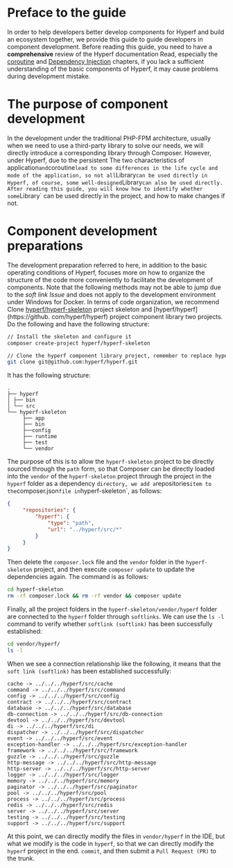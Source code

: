 # Preface to the guide

In order to help developers better develop components for Hyperf and build an ecosystem together, we provide this guide to guide developers in component development. Before reading this guide, you need to have a **comprehensive** review of the Hyperf documentation Read, especially the [coroutine](en/coroutine.md) and [Dependency Injection](en/di.md) chapters, if you lack a sufficient understanding of the basic components of Hyperf, it may cause problems during development mistake.

# The purpose of component development

In the development under the traditional PHP-FPM architecture, usually when we need to use a third-party library to solve our needs, we will directly introduce a corresponding library through Composer. However, under Hyperf, due to the persistent The two characteristics of application` and `coroutine` lead to some differences in the life cycle and mode of the application, so not all `Library` can be used directly in Hyperf, of course, some well-designed `Library` can also be used directly. After reading this guide, you will know how to identify whether some `Library` can be used directly in the project, and how to make changes if not.

# Component development preparations

The development preparation referred to here, in addition to the basic operating conditions of Hyperf, focuses more on how to organize the structure of the code more conveniently to facilitate the development of components. Note that the following methods may not be able to jump due to the *soft link Issue* and does not apply to the development environment under Windows for Docker.
In terms of code organization, we recommend Clone [hyperf/hyperf-skeleton](https://github.com/hyperf/hyperf-skeleton) project skeleton and [hyperf/hyperf](https://github. com/hyperf/hyperf) project component library two projects. Do the following and have the following structure:

```bash
// Install the skeleton and configure it
composer create-project hyperf/hyperf-skeleton

// Clone the hyperf component library project, remember to replace hyperf with your Github ID, that is, clone the project you forked
git clone git@github.com:hyperf/hyperf.git
```

It has the following structure:

```
.
├── hyperf
│ ├── bin
│ └── src
└── hyperf-skeleton
     ├── app
     ├── bin
     ├──config
     ├── runtime
     ├── test
     └── vendor
```

The purpose of this is to allow the `hyperf-skeleton` project to be directly sourced through the `path` form, so that Composer can be directly loaded into the `vendor` of the `hyperf-skeleton` project through the project in the `hyperf` folder as a dependency ` directory, we add a `repositories` item to the `composer.json` file in `hyperf-skeleton`, as follows:

```json
{
     "repositories": {
         "hyperf": {
             "type": "path",
             "url": "../hyperf/src/*"
         }
     }
}
```
Then delete the `composer.lock` file and the `vendor` folder in the `hyperf-skeleton` project, and then execute `composer update` to update the dependencies again. The command is as follows:

```bash
cd hyperf-skeleton
rm -rf composer.lock && rm -rf vendor && composer update
```

Finally, all the project folders in the `hyperf-skeleton/vendor/hyperf` folder are connected to the `hyperf` folder through `softlinks`. We can use the `ls -l` command to verify whether `softlink (softlink)` has been successfully established:

```bash
cd vendor/hyperf/
ls -l
```

When we see a connection relationship like the following, it means that the `soft link (softlink)` has been established successfully:

```
cache -> ../../../hyperf/src/cache
command -> ../../../hyperf/src/command
config -> ../../../hyperf/src/config
contract -> ../../../hyperf/src/contract
database -> ../../../hyperf/src/database
db-connection -> ../../../hyperf/src/db-connection
devtool -> ../../../hyperf/src/devtool
di -> ../../../hyperf/src/di
dispatcher -> ../../../hyperf/src/dispatcher
event -> ../../../hyperf/src/event
exception-handler -> ../../../hyperf/src/exception-handler
framework -> ../../../hyperf/src/framework
guzzle -> ../../../hyperf/src/guzzle
http-message -> ../../../hyperf/src/http-message
http-server -> ../../../hyperf/src/http-server
logger -> ../../../hyperf/src/logger
memory -> ../../../hyperf/src/memory
paginator -> ../../../hyperf/src/paginator
pool -> ../../../hyperf/src/pool
process -> ../../../hyperf/src/process
redis -> ../../../hyperf/src/redis
server -> ../../../hyperf/src/server
testing -> ../../../hyperf/src/testing
support -> ../../../hyperf/src/support
```

At this point, we can directly modify the files in `vendor/hyperf` in the IDE, but what we modify is the code in `hyperf`, so that we can directly modify the `hyperf` project in the end. `commit`, and then submit a `Pull Request (PR)` to the trunk.